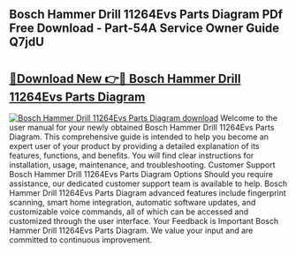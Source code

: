 ## Bosch Hammer Drill 11264Evs Parts Diagram PDf Free Download - Part-54A Service Owner Guide Q7jdU

# <h2><a href="http://dfp9pj.blite.top/?on=Bosch+Hammer+Drill+11264Evs+Parts+Diagram">🔗Download New 👉🔴 Bosch Hammer Drill 11264Evs Parts Diagram</a></h2>

[![Bosch Hammer Drill 11264Evs Parts Diagram download](https://i.imgur.com/lujVjoI.png)](http://dfp9pj.blite.top/?on=Bosch+Hammer+Drill+11264Evs+Parts+Diagram)
Welcome to the user manual for your newly obtained Bosch Hammer Drill 11264Evs Parts Diagram. This comprehensive guide is intended to help you become an expert user of your product by providing a detailed explanation of its features, functions, and benefits. You will find clear instructions for installation, usage, maintenance, and troubleshooting. Customer Support Bosch Hammer Drill 11264Evs Parts Diagram Options Should you require assistance, our dedicated customer support team is available to help. Bosch Hammer Drill 11264Evs Parts Diagram advanced features include fingerprint scanning, smart home integration, automatic software updates, and customizable voice commands, all of which can be accessed and customized through the user interface. Your Feedback is Important Bosch Hammer Drill 11264Evs Parts Diagram. We value your input and are committed to continuous improvement.
